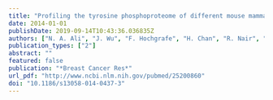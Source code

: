 ```yaml
---
title: "Profiling the tyrosine phosphoproteome of different mouse mammary tumour models reveals distinct, model-specific signalling networks and conserved oncogenic pathways"
date: 2014-01-01
publishDate: 2019-09-14T10:43:36.036835Z
authors: ["N. A. Ali", "J. Wu", "F. Hochgrafe", "H. Chan", "R. Nair", "S. Ye", "L. Zhang", "R. J. Lyons", "M. Pinese", "H. C. Lee", "N. Armstrong", "C. J. Ormandy", "S. J. Clark", "A. Swarbrick", "R. J. Daly"]
publication_types: ["2"]
abstract: ""
featured: false
publication: "*Breast Cancer Res*"
url_pdf: "http://www.ncbi.nlm.nih.gov/pubmed/25200860"
doi: "10.1186/s13058-014-0437-3"
---
```


